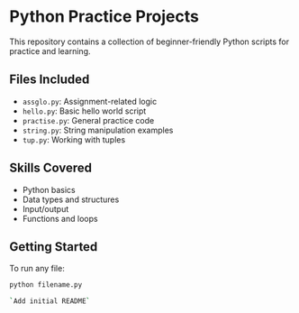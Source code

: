 # Python Practice Projects

This repository contains a collection of beginner-friendly Python scripts for practice and learning.

## Files Included
- `assglo.py`: Assignment-related logic
- `hello.py`: Basic hello world script
- `practise.py`: General practice code
- `string.py`: String manipulation examples
- `tup.py`: Working with tuples

## Skills Covered
- Python basics
- Data types and structures
- Input/output
- Functions and loops

## Getting Started
To run any file:
```bash
python filename.py

`Add initial README`
